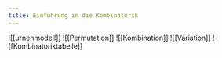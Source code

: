 ```yaml
---
title: Einführung in die Kombinatorik
---
```


![[urnenmodell]]
![[Permutation]]
![[Kombination]]
![[Variation]]
![[Kombinatoriktabelle]]